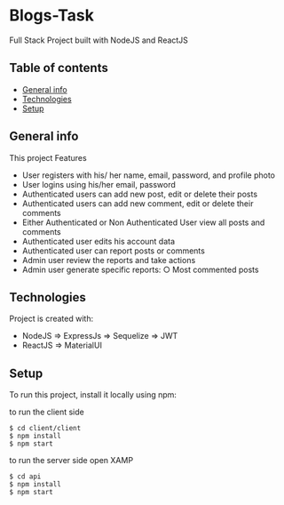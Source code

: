 # Blogs-Task
Full Stack Project built with NodeJS and ReactJS
## Table of contents
* [General info](#general-info)
* [Technologies](#technologies)
* [Setup](#setup)

## General info
This project Features 
* User registers with his/ her name, email, password, and profile photo
* User logins using his/her email, password
* Authenticated users can add new post, edit or delete their posts
* Authenticated users can add new comment, edit or delete their comments
* Either Authenticated or Non Authenticated User view all posts and comments
* Authenticated user edits his account data
* Authenticated user can report posts or comments
* Admin user review the reports and take actions
* Admin user generate specific reports:
○ Most commented posts

	
## Technologies
Project is created with:
* NodeJS => ExpressJs => Sequelize => JWT 
* ReactJS => MaterialUI 

	
## Setup
To run this project, install it locally using npm:

to run the client side
```
$ cd client/client
$ npm install
$ npm start
```
to run the server side
open XAMP

```
$ cd api
$ npm install
$ npm start
```
